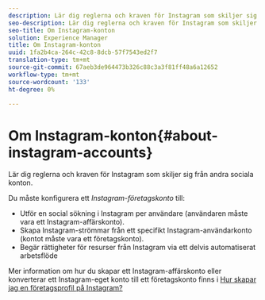```yaml
---
description: Lär dig reglerna och kraven för Instagram som skiljer sig från andra sociala konton.
seo-description: Lär dig reglerna och kraven för Instagram som skiljer sig från andra sociala konton.
seo-title: Om Instagram-konton
solution: Experience Manager
title: Om Instagram-konton
uuid: 1fa2b4ca-264c-42c8-8dcb-57f7543ed2f7
translation-type: tm+mt
source-git-commit: 67aeb3de964473b326c88c3a3f81ff48a6a12652
workflow-type: tm+mt
source-wordcount: '133'
ht-degree: 0%

---
```



# Om Instagram-konton{#about-instagram-accounts}

Lär dig reglerna och kraven för Instagram som skiljer sig från andra sociala konton.

Du måste konfigurera ett *Instagram-företagskonto* till:

* Utför en social sökning i Instagram per användare (användaren måste vara ett Instagram-affärskonto).
* Skapa Instagram-strömmar från ett specifikt Instagram-användarkonto (kontot måste vara ett företagskonto).
* Begär rättigheter för resurser från Instagram via ett delvis automatiserat arbetsflöde

Mer information om hur du skapar ett Instagram-affärskonto eller konverterar ett Instagram-eget konto till ett företagskonto finns i [Hur skapar jag en företagsprofil på Instagram?](https://www.facebook.com/help/502981923235522)
